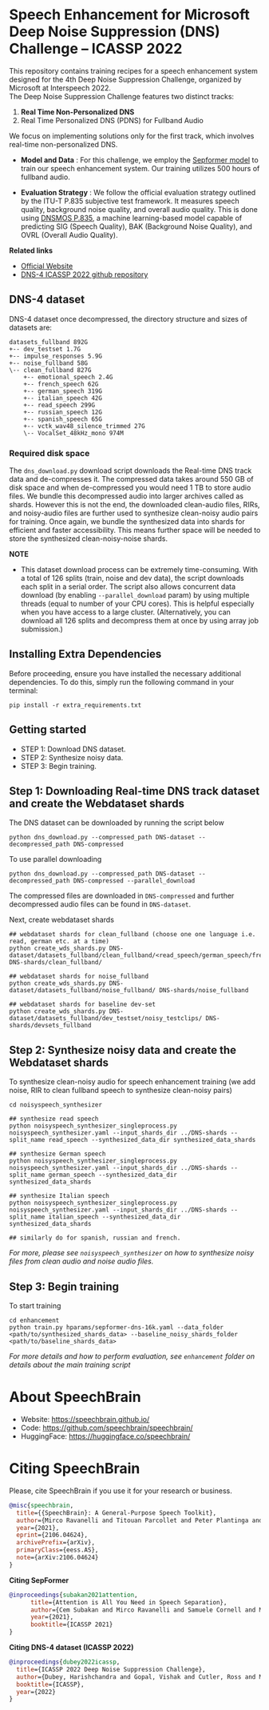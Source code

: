 # **Speech Enhancement for Microsoft Deep Noise Suppression (DNS) Challenge – ICASSP 2022**
This repository contains training recipes for a speech enhancement system designed for the 4th Deep Noise Suppression Challenge, organized by Microsoft at Interspeech 2022. <br>
The Deep Noise Suppression Challenge features two distinct tracks:
1. **Real Time Non-Personalized DNS**
2. Real Time Personalized DNS (PDNS) for Fullband Audio

We focus on implementing solutions only for the first track, which involves real-time non-personalized DNS.

- **Model and Data** : For this challenge, we employ the [Sepformer model](https://arxiv.org/abs/2010.13154v2) to train our speech enhancement system. Our training utilizes 500 hours of fullband audio.

- **Evaluation Strategy** : We follow the official evaluation strategy outlined by the ITU-T P.835 subjective test framework. It measures speech quality, background noise quality, and overall audio quality. This is done using [DNSMOS P.835](https://arxiv.org/pdf/2110.01763.pdf), a machine learning-based model capable of predicting SIG (Speech Quality), BAK (Background Noise Quality), and OVRL (Overall Audio Quality).

**Related links**
- [Official Website](https://www.microsoft.com/en-us/research/academic-program/deep-noise-suppression-challenge-icassp-2022/)
- [DNS-4 ICASSP 2022 github repository](https://github.com/microsoft/DNS-Challenge/tree/5582dcf5ba43155621de72a035eb54a7d233af14)

## **DNS-4 dataset**
DNS-4 dataset once decompressed, the directory structure and sizes of datasets are:
```
datasets_fullband 892G
+-- dev_testset 1.7G
+-- impulse_responses 5.9G
+-- noise_fullband 58G
\-- clean_fullband 827G
    +-- emotional_speech 2.4G
    +-- french_speech 62G
    +-- german_speech 319G
    +-- italian_speech 42G
    +-- read_speech 299G
    +-- russian_speech 12G
    +-- spanish_speech 65G
    +-- vctk_wav48_silence_trimmed 27G
    \-- VocalSet_48kHz_mono 974M
```

### **Required disk space**
The `dns_download.py` download script downloads the Real-time DNS track data and de-compresses it. The compressed data takes around 550 GB of disk space and when de-compressed you would need 1 TB to store audio files. We bundle this decompressed audio into larger archives called as shards.
However this is not the end, the downloaded clean-audio files, RIRs, and noisy-audio files are further used to synthesize clean-noisy audio pairs for training. Once again, we bundle the synthesized data into shards for efficient and faster accessibility. This means further space will be needed to store the synthesized clean-noisy-noise shards.

**NOTE**
- This dataset download process can be extremely time-consuming. With a total of 126 splits (train, noise and dev data), the script downloads each split in a serial order. The script also allows concurrent data download (by enabling `--parallel_download` param) by using multiple threads (equal to number of your CPU cores). This is helpful especially when you have access to a large cluster. (Alternatively, you can download all 126 splits and decompress them at once by using array job submission.)

## **Installing Extra Dependencies**
Before proceeding, ensure you have installed the necessary additional dependencies. To do this, simply run the following command in your terminal:

```
pip install -r extra_requirements.txt
```

## **Getting started**
- STEP 1: Download DNS dataset.
- STEP 2: Synthesize noisy data.
- STEP 3: Begin training.

## Step 1: **Downloading Real-time DNS track dataset and create the Webdataset shards**
The DNS dataset can be downloaded by running the script below
```
python dns_download.py --compressed_path DNS-dataset --decompressed_path DNS-compressed
```
To use parallel downloading
```
python dns_download.py --compressed_path DNS-dataset --decompressed_path DNS-compressed --parallel_download
```
The compressed files are downloaded in `DNS-compressed` and further decompressed audio files can be found in `DNS-dataset`.

Next, create webdataset shards
```
## webdataset shards for clean_fullband (choose one one language i.e. read, german etc. at a time)
python create_wds_shards.py DNS-dataset/datasets_fullband/clean_fullband/<read_speech/german_speech/french_speech/...>/ DNS-shards/clean_fullband/

## webdataset shards for noise_fullband
python create_wds_shards.py DNS-dataset/datasets_fullband/noise_fullband/ DNS-shards/noise_fullband

## webdataset shards for baseline dev-set
python create_wds_shards.py DNS-dataset/datasets_fullband/dev_testset/noisy_testclips/ DNS-shards/devsets_fullband
```
## Step 2: **Synthesize noisy data and create the Webdataset shards**
To synthesize clean-noisy audio for speech enhancement training (we add noise, RIR to clean fullband speech to synthesize clean-noisy pairs)
```
cd noisyspeech_synthesizer

## synthesize read speech
python noisyspeech_synthesizer_singleprocess.py noisyspeech_synthesizer.yaml --input_shards_dir ../DNS-shards --split_name read_speech --synthesized_data_dir synthesized_data_shards

## synthesize German speech
python noisyspeech_synthesizer_singleprocess.py noisyspeech_synthesizer.yaml --input_shards_dir ../DNS-shards --split_name german_speech --synthesized_data_dir synthesized_data_shards

## synthesize Italian speech
python noisyspeech_synthesizer_singleprocess.py noisyspeech_synthesizer.yaml --input_shards_dir ../DNS-shards --split_name italian_speech --synthesized_data_dir synthesized_data_shards

## similarly do for spanish, russian and french.
```
*For more, please see `noisyspeech_synthesizer` on how to synthesize noisy files from clean audio and noise audio files.*

## Step 3: **Begin training**
To start training
```
cd enhancement
python train.py hparams/sepformer-dns-16k.yaml --data_folder <path/to/synthesized_shards_data> --baseline_noisy_shards_folder <path/to/baseline_shards_data>
```
*For more details and how to perform evaluation, see `enhancement` folder on details about the main training script*

# **About SpeechBrain**
- Website: https://speechbrain.github.io/
- Code: https://github.com/speechbrain/speechbrain/
- HuggingFace: https://huggingface.co/speechbrain/


# **Citing SpeechBrain**
Please, cite SpeechBrain if you use it for your research or business.

```bibtex
@misc{speechbrain,
  title={{SpeechBrain}: A General-Purpose Speech Toolkit},
  author={Mirco Ravanelli and Titouan Parcollet and Peter Plantinga and Aku Rouhe and Samuele Cornell and Loren Lugosch and Cem Subakan and Nauman Dawalatabad and Abdelwahab Heba and Jianyuan Zhong and Ju-Chieh Chou and Sung-Lin Yeh and Szu-Wei Fu and Chien-Feng Liao and Elena Rastorgueva and François Grondin and William Aris and Hwidong Na and Yan Gao and Renato De Mori and Yoshua Bengio},
  year={2021},
  eprint={2106.04624},
  archivePrefix={arXiv},
  primaryClass={eess.AS},
  note={arXiv:2106.04624}
}
```


**Citing SepFormer**
```bibtex
@inproceedings{subakan2021attention,
      title={Attention is All You Need in Speech Separation},
      author={Cem Subakan and Mirco Ravanelli and Samuele Cornell and Mirko Bronzi and Jianyuan Zhong},
      year={2021},
      booktitle={ICASSP 2021}
}
```

**Citing DNS-4 dataset (ICASSP 2022)**
```bibtex
@inproceedings{dubey2022icassp,
  title={ICASSP 2022 Deep Noise Suppression Challenge},
  author={Dubey, Harishchandra and Gopal, Vishak and Cutler, Ross and Matusevych, Sergiy and Braun, Sebastian and Eskimez, Emre Sefik and Thakker, Manthan and Yoshioka, Takuya and Gamper, Hannes and Aichner, Robert},
  booktitle={ICASSP},
  year={2022}
}
```